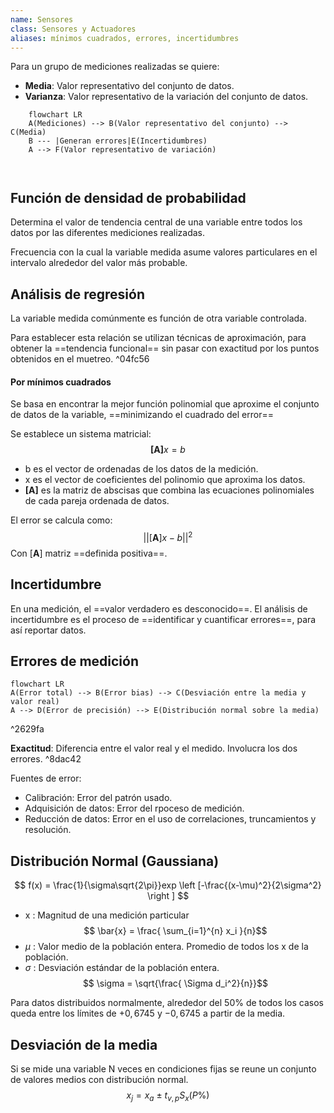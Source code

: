 ```yaml
---
name: Sensores
class: Sensores y Actuadores
aliases: mínimos cuadrados, errores, incertidumbres
---
```

Para un grupo de mediciones realizadas se quiere:

- **Media**: Valor representativo del conjunto de datos.
- **Varianza**: Valor representativo de la variación del conjunto de datos.

```mermaid
	flowchart LR
	A(Mediciones) --> B(Valor representativo del conjunto) --> C(Media)
	B --- |Generan errores|E(Incertidumbres)
	A --> F(Valor representativo de variación)
	
	
```

## Función de densidad de probabilidad

Determina el valor de tendencia central de una variable entre todos los datos por las diferentes mediciones realizadas.

Frecuencia con la cual la variable medida asume valores particulares en el intervalo alrededor del valor más probable.


## Análisis de regresión

La variable medida comúnmente es función de otra variable controlada.

Para establecer esta relación se utilizan técnicas de aproximación, para obtener la ==tendencia funcional== sin pasar con exactitud por los puntos obtenidos en el muetreo. ^04fc56

#### Por mínimos cuadrados

Se basa en encontrar la mejor función polinomial que aproxime el conjunto de datos de la variable, ==minimizando el cuadrado del error==

Se establece un sistema matricial:
$$\textbf{[A]}x=b$$
- b es el vector de ordenadas de los datos de la medición.
- x es el vector de coeficientes del polinomio que aproxima los datos.
- $\textbf{[A]}$ es la matriz de abscisas que combina las ecuaciones polinomiales de cada pareja ordenada de datos.

El error se calcula como:
$$||[\textbf{A}]x-b||^2$$
Con $[\textbf{A}]$ matriz ==definida positiva==.


## Incertidumbre

En una medición, el ==valor verdadero es desconocido==. 
El análisis de incertidumbre es el proceso de ==identificar y cuantificar errores==, para así reportar datos.

## Errores de medición

```mermaid
flowchart LR
A(Error total) --> B(Error bias) --> C(Desviación entre la media y valor real)
A --> D(Error de precisión) --> E(Distribución normal sobre la media)
```

^2629fa

**Exactitud**: Diferencia entre el valor real y el medido. Involucra los dos errores. ^8dac42

Fuentes de error:
- Calibración: Error del patrón usado.
- Adquisición de datos: Error del rpoceso de medición.
- Reducción de datos: Error en el uso de correlaciones, truncamientos y resolución.

## Distribución Normal (Gaussiana)

$$ f(x) = \frac{1}{\sigma\sqrt{2\pi}}exp \left [-\frac{(x-\mu)^2}{2\sigma^2} \right ] $$
- x : Magnitud de una medición particular
$$ \bar{x} = \frac{ \sum_{i=1}^{n} x_i }{n}$$
- $\mu$ : Valor medio de la población entera. Promedio de todos los x de la población.
- $\sigma$ : Desviación estándar de la población entera.
$$ \sigma = \sqrt{\frac{ \Sigma d_i^2}{n}}$$

Para datos distribuidos normalmente, alrededor del 50% de todos los casos queda entre los límites de $+0,6745$ y $-0,6745$  a partir de la media.

## Desviación de la media

Si se mide una variable N veces en condiciones fijas se reune un conjunto de valores medios con distribución normal.
$$ x_j = x_a \ \pm \ t_{v,p}S_x(P\%) $$
